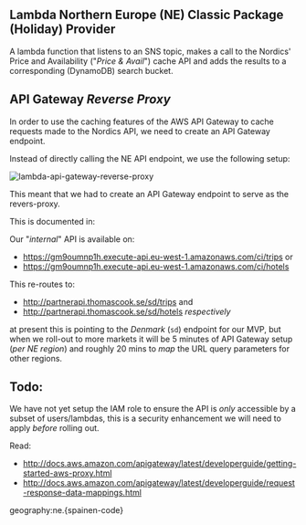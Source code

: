 ## Lambda Northern Europe (NE) Classic Package (Holiday) Provider

A lambda function that listens to an SNS topic,
makes a call to the Nordics' Price and Availability ("*Price & Avail*")
cache API and adds the results to a corresponding (DynamoDB) search bucket.

## API Gateway *Reverse Proxy*

In order to use the caching features of the AWS API Gateway
to cache requests made to the Nordics API, we need to create
an API Gateway endpoint.

Instead of directly calling the NE API endpoint, we use the following setup:

![lambda-api-gateway-reverse-proxy](https://cloud.githubusercontent.com/assets/194400/13613013/2a9d58ec-e562-11e5-81ca-27483c8b8c6c.png)

This meant that we had to create an API Gateway endpoint to serve as the
revers-proxy.

This is documented in:

Our "*internal*" API is available on:
+ https://gm9oumnp1h.execute-api.eu-west-1.amazonaws.com/ci/trips or
+ https://gm9oumnp1h.execute-api.eu-west-1.amazonaws.com/ci/hotels

This re-routes to:
+ http://partnerapi.thomascook.se/sd/trips and
+ http://partnerapi.thomascook.se/sd/hotels *respectively*

at present this is pointing to the *Denmark* (`sd`) endpoint for our MVP,
but when we roll-out to more markets it will be 5 minutes of API Gateway setup
(*per NE region*) and roughly 20 mins to *map* the URL query parameters for
other regions.

## Todo:

We have not yet setup the IAM role to ensure the API is *only* accessible by a
subset of users/lambdas, this is a security enhancement we will need
to apply *before* rolling out.



Read:
+ http://docs.aws.amazon.com/apigateway/latest/developerguide/getting-started-aws-proxy.html
+ http://docs.aws.amazon.com/apigateway/latest/developerguide/request-response-data-mappings.html


geography:ne.{spainen-code}
